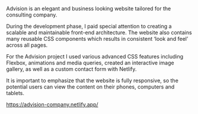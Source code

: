 Advision is an elegant and business looking website tailored for the consulting company.

During the development phase, I paid special attention to creating a scalable and maintainable front-end architecture. The website also contains many reusable CSS components which results in consistent ‘look and feel’ across all pages.

For the Advision project I used various advanced CSS features including Flexbox, animations and media queries, created an interactive image gallery, as well as a custom contact form with Netlify.

It is important to emphasize that the website is fully responsive, so the potential users can view the content on their phones, computers and tablets.

https://advision-company.netlify.app/
